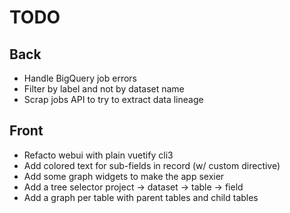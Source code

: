 # TODO

## Back

* Handle BigQuery job errors
* Filter by label and not by dataset name
* Scrap jobs API to try to extract data lineage

## Front

* Refacto webui with plain vuetify cli3
* Add colored text for sub-fields in record (w/ custom directive)
* Add some graph widgets to make the app sexier
* Add a tree selector project -> dataset -> table -> field
* Add a graph per table with parent tables and child tables
  